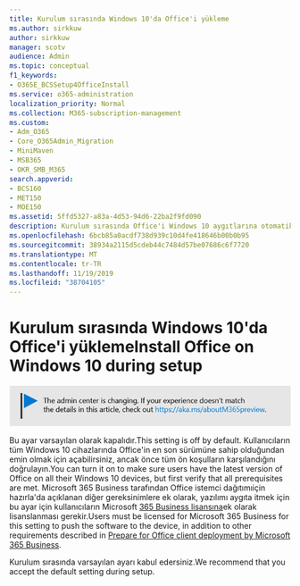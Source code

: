 ```yaml
---
title: Kurulum sırasında Windows 10'da Office'i yükleme
ms.author: sirkkuw
author: sirkkuw
manager: scotv
audience: Admin
ms.topic: conceptual
f1_keywords:
- O365E_BCSSetup4OfficeInstall
ms.service: o365-administration
localization_priority: Normal
ms.collection: M365-subscription-management
ms.custom:
- Adm_O365
- Core_O365Admin_Migration
- MiniMaven
- MSB365
- OKR_SMB_M365
search.appverid:
- BCS160
- MET150
- MOE150
ms.assetid: 5ffd5327-a83a-4d53-94d6-22ba2f9fd090
description: Kurulum sırasında Office'i Windows 10 aygıtlarına otomatik olarak dağıtmayı şimdi öğrenin.
ms.openlocfilehash: 6bcb85a0acdf738d939c10d4fe418646b00b0b95
ms.sourcegitcommit: 38934a2115d5cdeb44c7484d57be07686c6f7720
ms.translationtype: MT
ms.contentlocale: tr-TR
ms.lasthandoff: 11/19/2019
ms.locfileid: "38704105"
---
```

# <a name="install-office-on-windows-10-during-setup"></a><span data-ttu-id="aa3a8-103">Kurulum sırasında Windows 10'da Office'i yükleme</span><span class="sxs-lookup"><span data-stu-id="aa3a8-103">Install Office on Windows 10 during setup</span></span>

![Banner bu https://aka.ms/aboutM365previewişaret .](media/m365admincenterchanging.png)

<span data-ttu-id="aa3a8-105">Bu ayar varsayılan olarak kapalıdır.</span><span class="sxs-lookup"><span data-stu-id="aa3a8-105">This setting is off by default.</span></span> <span data-ttu-id="aa3a8-106">Kullanıcıların tüm Windows 10 cihazlarında Office'in en son sürümüne sahip olduğundan emin olmak için açabilirsiniz, ancak önce tüm ön koşulların karşılandığını doğrulayın.</span><span class="sxs-lookup"><span data-stu-id="aa3a8-106">You can turn it on to make sure users have the latest version of Office on all their Windows 10 devices, but first verify that all prerequisites are met.</span></span> <span data-ttu-id="aa3a8-107">Microsoft 365 Business tarafından Office istemci dağıtımıiçin hazırla'da açıklanan diğer gereksinimlere ek olarak, yazılımı aygıta itmek için bu ayar için kullanıcıların Microsoft [365 Business lisansına](prepare-for-office-client-deployment.md)ek olarak lisanslanması gerekir.</span><span class="sxs-lookup"><span data-stu-id="aa3a8-107">Users must be licensed for Microsoft 365 Business for this setting to push the software to the device, in addition to other requirements described in [Prepare for Office client deployment by Microsoft 365 Business](prepare-for-office-client-deployment.md).</span></span> 
  
<span data-ttu-id="aa3a8-108">Kurulum sırasında varsayılan ayarı kabul edersiniz.</span><span class="sxs-lookup"><span data-stu-id="aa3a8-108">We recommend that you accept the default setting during setup.</span></span> 
